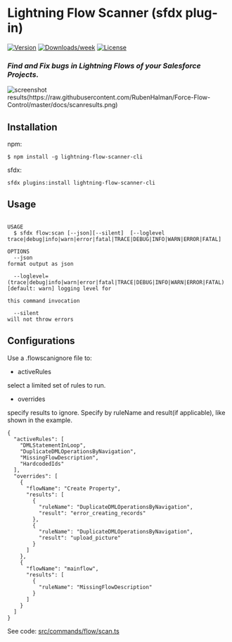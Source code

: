 Lightning Flow Scanner (sfdx plug-in)
=====================

[![Version](https://img.shields.io/npm/v/lightning-flow-scanner-cli.svg)](https://npmjs.org/package/lightning-flow-scanner-cli)
[![Downloads/week](https://img.shields.io/npm/dw/lightning-flow-scanner-cli.svg)](https://npmjs.org/package/lightning-flow-scanner-cli)
[![License](https://img.shields.io/npm/l/lightning-flow-scanner-cli.svg)](https://github.com/https://github.com/Force-Config-Control/lightning-flow-scanner-cli.git/blob/master/package.json)

### _Find and Fix bugs in Lightning Flows of your Salesforce Projects._

![screenshot results(https://raw.githubusercontent.com/RubenHalman/Force-Flow-Control/master/docs/scanresults.png)](https://raw.githubusercontent.com/Force-Config-Control/lightning-flow-scanner-cli/master/.images/results.png)

## Installation

npm:
```sh-session
$ npm install -g lightning-flow-scanner-cli
```

sfdx:
```sh-session
sfdx plugins:install lightning-flow-scanner-cli
```

## Usage

```

USAGE
  $ sfdx flow:scan [--json][--silent]  [--loglevel trace|debug|info|warn|error|fatal|TRACE|DEBUG|INFO|WARN|ERROR|FATAL]

OPTIONS
  --json                                                                            format output as json

  --loglevel=(trace|debug|info|warn|error|fatal|TRACE|DEBUG|INFO|WARN|ERROR|FATAL)  [default: warn] logging level for
                                                                                    this command invocation

  --silent                                                                          will not throw errors

```

## Configurations
Use a .flowscanignore file to:

 - activeRules
 
 select a limited set of rules to run.
    
 - overrides
 
 specify results to ignore. Specify by ruleName and result(if applicable), like shown in the example.

```
{
  "activeRules": [
    "DMLStatementInLoop",
    "DuplicateDMLOperationsByNavigation",
    "MissingFlowDescription",
    "HardcodedIds"
  ],
  "overrides": [
    {
      "flowName": "Create Property",
      "results": [
        {
          "ruleName": "DuplicateDMLOperationsByNavigation",
          "result": "error_creating_records"
        },
        {
          "ruleName": "DuplicateDMLOperationsByNavigation",
          "result": "upload_picture"
        }
      ]
    },
    {
      "flowName": "mainflow",
      "results": [
        {
          "ruleName": "MissingFlowDescription"
        }
      ]
    }
  ]
}
```

See code: [src/commands/flow/scan.ts](https://github.com/Force-Config-Control/lightning-flow-scanner-cli/blob/v0.0.18/src/commands/flow/scan.ts)
